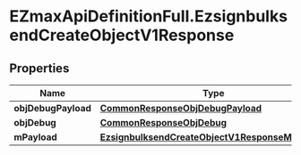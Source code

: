 # EZmaxApiDefinitionFull.EzsignbulksendCreateObjectV1Response

## Properties

Name | Type | Description | Notes
------------ | ------------- | ------------- | -------------
**objDebugPayload** | [**CommonResponseObjDebugPayload**](CommonResponseObjDebugPayload.md) |  | 
**objDebug** | [**CommonResponseObjDebug**](CommonResponseObjDebug.md) |  | [optional] 
**mPayload** | [**EzsignbulksendCreateObjectV1ResponseMPayload**](EzsignbulksendCreateObjectV1ResponseMPayload.md) |  | 


